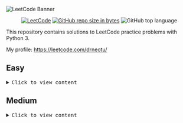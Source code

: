 
![LeetCode Banner](https://cdn.hashnode.com/res/hashnode/image/upload/v1636589930913/GUHhK3FKZ.jpeg)


<div id="badges" align="center">
  
[![LeetCode](https://img.shields.io/badge/website-LeetCode-inactive)](https://leetcode.com/)
  [![GitHub repo size in bytes](https://img.shields.io/github/languages/code-size/DrNeoLamafa/LeetCode_solutions
)](https://github.com/DrNeoLamafa/LeetCode_solutions)
![GitHub top language](https://img.shields.io/github/languages/top/DrNeoLamafa/LeetCode_solutions.svg?style=flat)
  
</div>

This repository contains solutions to LeetCode practice problems with Python 3.

My profile: https://leetcode.com/drneotu/

## Easy

<details>
<summary><kbd> Сlick to view content</kbd></summary>
  
* [0001. Two Sum](https://github.com/DrNeoLamafa/LeetCode_solutions/blob/main/Easy/0001.%20Two%20Sum/twoSum.py)
* [0009. Palindrome Number](https://github.com/DrNeoLamafa/LeetCode_solutions/blob/main/Easy/0009.%20Palindrome%20Number/palindromeNumber.py) 
* [0013. Roman to Integer](https://github.com/DrNeoLamafa/LeetCode_solutions/blob/main/Easy/0013.%20Roman%20to%20Integer/romantoInteger.py)
* [0014. Longest Common Prefix](https://github.com/DrNeoLamafa/LeetCode_solutions/blob/main/Easy/0014.%20Longest%20Common%20Prefix/longestCommonPrefix.py)
* [0020. Valid Parentheses](https://github.com/DrNeoLamafa/LeetCode_solutions/blob/main/Easy/0020.%20Valid%20Parentheses/validParentheses.py)
* [0021. Merge Two Sorted Lists](https://github.com/DrNeoLamafa/LeetCode_solutions/blob/main/Easy/0021.%20Merge%20Two%20Sorted%20Lists/mergeTwoSortedLists.py)
* [0026. Remove Duplicates from Sorted Array](https://github.com/DrNeoLamafa/LeetCode_solutions/blob/main/Easy/0026.%20Remove%20Duplicates%20from%20Sorted%20Array/removeDuplicatesfromSortedArray.py)
* [0028. Find the Index of the First Occurrence in a String](https://github.com/DrNeoLamafa/LeetCode_solutions/blob/main/Easy/0028.%20Find%20the%20Index%20of%20the%20First%20Occurrence%20in%20a%20String/findtheIndexoftheFirstOccurrenceinaString.py)
* [0066. Plus One](https://github.com/DrNeoLamafa/LeetCode_solutions/blob/main/Easy/0066.%20Plus%20One/plusOne.py)
* [0070. Climbing Stairs](https://github.com/DrNeoLamafa/LeetCode_solutions/blob/main/Easy/0070.%20Climbing%20Stairs/climbingStairs.py)
* [0118. PascalTriangle](https://github.com/DrNeoLamafa/LeetCode_solutions/blob/main/Easy/0118.%20PascalTriangle/pascalTriangle.py)
* [0125. Valid Palindrome](https://github.com/DrNeoLamafa/LeetCode_solutions/blob/main/Easy/0125.%20Valid%20Palindrome/validPalindrome.py)
* [0136. Single Number](https://github.com/DrNeoLamafa/LeetCode_solutions/blob/main/Easy/0136.%20Single%20Number/singleNumber.py)
* [0144. Binary Tree Preorder Traversal](https://github.com/DrNeoLamafa/LeetCode_solutions/blob/main/Easy/0144.%20Binary%20Tree%20Preorder%20Traversal/binaryTreePreorderTraversal.py)
* [0205. Isomorphic Strings](https://github.com/DrNeoLamafa/LeetCode_solutions/blob/main/Easy/0205.%20Isomorphic%20Strings/isomorphicStrings.py)
* [0206. Reverse Linked List](https://github.com/DrNeoLamafa/LeetCode_solutions/blob/main/Easy/0206.%20Reverse%20Linked%20List/reverseLinkedList.py)
* [0217. Contains Duplicate](https://github.com/DrNeoLamafa/LeetCode_solutions/blob/main/Easy/0217.%20Contains%20Duplicate/containsDuplicate.py)
* [0242. Valid Anagram](https://github.com/DrNeoLamafa/LeetCode_solutions/blob/main/Easy/0242.%20Valid%20Anagram/validAnagram.py)
* [0278. First Bad Version](https://github.com/DrNeoLamafa/LeetCode_solutions/blob/main/Easy/0278.%20First%20Bad%20Version/firstBadVersion.py)
* [0283. Move Zeroes](https://github.com/DrNeoLamafa/LeetCode_solutions/blob/main/Easy/0283.%20Move%20Zeroes/moveZeroes.py)
* [0344. Reverse String](https://github.com/DrNeoLamafa/LeetCode_solutions/blob/main/Easy/0344.%20Reverse%20String/reverseString.py)
* [0350. Intersection of Two Arrays II](https://github.com/DrNeoLamafa/LeetCode_solutions/blob/main/Easy/0350.%20Intersection%20of%20Two%20Arrays%20II/intersectionofTwoArraysII.py)
* [0383. Ransom Note](https://github.com/DrNeoLamafa/LeetCode_solutions/blob/main/Easy/0383.%20Ransom%20Note/ransomNote.py)
* [0387. First Unique Character in a String](https://github.com/DrNeoLamafa/LeetCode_solutions/blob/main/Easy/0387.%20First%20Unique%20Character%20in%20a%20String/firstUniqueCharacterinaString.py)
* [0412. Fizz Buzz](https://github.com/DrNeoLamafa/LeetCode_solutions/blob/main/Easy/0412.%20Fizz%20Buzz/fizzBuzz.py)
* [0876. Middle of the Linked List](https://github.com/DrNeoLamafa/LeetCode_solutions/blob/main/Easy/0876.%20Middle%20of%20the%20Linked%20List/middleoftheLinkedList.py)
* [1071. Greatest Common Divisor of Strings](https://github.com/DrNeoLamafa/LeetCode_solutions/blob/main/Easy/1071.%20Greatest%20Common%20Divisor%20of%20Strings/greatestCommonDivisorofStrings.py)
* [1342. Number of Steps to Reduce a Number to Zero](https://github.com/DrNeoLamafa/LeetCode_solutions/blob/main/Easy/1342.%20Number%20of%20Steps%20to%20Reduce%20a%20Number%20to%20Zero/numberofStepstoReduceaNumbertoZero.py)
* [1480. Running Sum of 1d Array](https://github.com/DrNeoLamafa/LeetCode_solutions/blob/main/Easy/1480.%20Running%20Sum%20of%201d%20Array/runningSumof1dArray.py)
* [1672. Richest Customer Wealth](https://github.com/DrNeoLamafa/LeetCode_solutions/tree/main/Easy/1672.%20Richest%20Customer%20Wealth)

</details>
 
## Medium

<details>
<summary><kbd> Сlick to view content</kbd></summary>
  
* [0007. Reverse Integer](https://github.com/DrNeoLamafa/LeetCode_solutions/blob/main/Medium/0007.%20Reverse%20Integer/reverseInteger.py)
* [0008. String to Integer (atoi)](https://github.com/DrNeoLamafa/LeetCode_solutions/blob/main/Medium/0008.%20String%20to%20Integer%20(atoi)/stringtoInteger.py)
* [0019. Remove Nth Node From End of List](https://github.com/DrNeoLamafa/LeetCode_solutions/blob/main/Medium/0019.%20Remove%20Nth%20Node%20From%20End%20of%20List/removeNthNodeFromEndofList.py)
* [0036. Valid Sudoku](https://github.com/DrNeoLamafa/LeetCode_solutions/blob/main/Medium/0036.%20Valid%20Sudoku/validSudoku.py)
* [0048. Rotate Image](https://github.com/DrNeoLamafa/LeetCode_solutions/blob/main/Medium/0048.%20Rotate%20Image/rotateImage.py)
* [0189. Rotate Array](https://github.com/DrNeoLamafa/LeetCode_solutions/tree/main/Medium/0189.%20Rotate%20Array)
* [0204. Count Primes](https://github.com/DrNeoLamafa/LeetCode_solutions/blob/main/Medium/0204.%20Count%20Primes/countPrimes.py)
* [0237. Delete Node in a Linked List](https://github.com/DrNeoLamafa/LeetCode_solutions/blob/main/Medium/0237.%20Delete%20Node%20in%20a%20Linked%20List/deleteNodeinaLinkedList.py)
  
</details>

</div>


